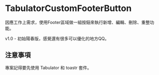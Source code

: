 # TabulatorCustomFooterButton
因應工作上需求，使用Footer區域做一組按鈕來執行新增、編輯、刪除、重整功能。

v1.0 - 初始陽春版，感覺還有很多可以優化的地方QQ。

## 注意事項

專案記得要先使用 Tabulator 和 toastr 套件。

